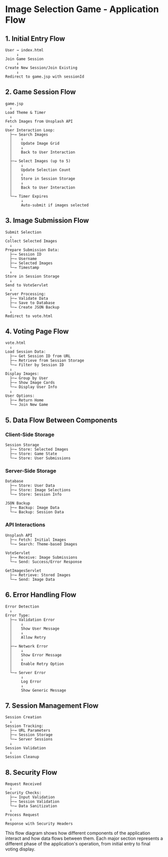 # Image Selection Game - Application Flow

## 1. Initial Entry Flow
```
User → index.html
     ↓
Join Game Session
     ↓
Create New Session/Join Existing
     ↓
Redirect to game.jsp with sessionId
```

## 2. Game Session Flow
```
game.jsp
  ↓
Load Theme & Timer
  ↓
Fetch Images from Unsplash API
  ↓
User Interaction Loop:
  ├─→ Search Images
  │    ↓
  │    Update Image Grid
  │    ↓
  │    Back to User Interaction
  │
  ├─→ Select Images (up to 5)
  │    ↓
  │    Update Selection Count
  │    ↓
  │    Store in Session Storage
  │    ↓
  │    Back to User Interaction
  │
  └─→ Timer Expires
       ↓
       Auto-submit if images selected
```

## 3. Image Submission Flow
```
Submit Selection
  ↓
Collect Selected Images
  ↓
Prepare Submission Data:
  ├─→ Session ID
  ├─→ Username
  ├─→ Selected Images
  └─→ Timestamp
  ↓
Store in Session Storage
  ↓
Send to VoteServlet
  ↓
Server Processing:
  ├─→ Validate Data
  ├─→ Save to Database
  └─→ Create JSON Backup
  ↓
Redirect to vote.html
```

## 4. Voting Page Flow
```
vote.html
  ↓
Load Session Data:
  ├─→ Get Session ID from URL
  ├─→ Retrieve from Session Storage
  └─→ Filter by Session ID
  ↓
Display Images:
  ├─→ Group by User
  ├─→ Show Image Cards
  └─→ Display User Info
  ↓
User Options:
  ├─→ Return Home
  └─→ Join New Game
```

## 5. Data Flow Between Components

### Client-Side Storage
```
Session Storage
  ├─→ Store: Selected Images
  ├─→ Store: Game State
  └─→ Store: User Submissions
```

### Server-Side Storage
```
Database
  ├─→ Store: User Data
  ├─→ Store: Image Selections
  └─→ Store: Session Info

JSON Backup
  ├─→ Backup: Image Data
  └─→ Backup: Session Data
```

### API Interactions
```
Unsplash API
  ├─→ Fetch: Initial Images
  └─→ Search: Theme-based Images

VoteServlet
  ├─→ Receive: Image Submissions
  └─→ Send: Success/Error Response

GetImagesServlet
  ├─→ Retrieve: Stored Images
  └─→ Send: Image Data
```

## 6. Error Handling Flow
```
Error Detection
  ↓
Error Type:
  ├─→ Validation Error
  │    ↓
  │    Show User Message
  │    ↓
  │    Allow Retry
  │
  ├─→ Network Error
  │    ↓
  │    Show Error Message
  │    ↓
  │    Enable Retry Option
  │
  └─→ Server Error
       ↓
       Log Error
       ↓
       Show Generic Message
```

## 7. Session Management Flow
```
Session Creation
  ↓
Session Tracking:
  ├─→ URL Parameters
  ├─→ Session Storage
  └─→ Server Sessions
  ↓
Session Validation
  ↓
Session Cleanup
```

## 8. Security Flow
```
Request Received
  ↓
Security Checks:
  ├─→ Input Validation
  ├─→ Session Validation
  └─→ Data Sanitization
  ↓
Process Request
  ↓
Response with Security Headers
```

This flow diagram shows how different components of the application interact and how data flows between them. Each major section represents a different phase of the application's operation, from initial entry to final voting display. 